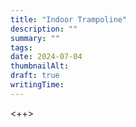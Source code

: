 ```yaml
---
title: "Indoor Trampoline"
description: ""
summary: ""
tags:
date: 2024-07-04
thumbnailAlt:
draft: true
writingTime:
---
```


<++>
